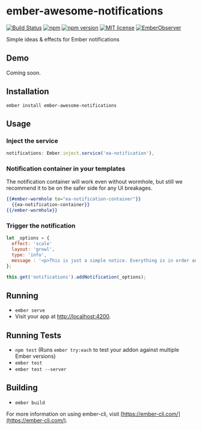 # ember-awesome-notifications

[![Build Status](https://travis-ci.org/rajasegar/ember-awesome-notifications.svg?branch=master)](https://travis-ci.org/rajasegar/ember-awesome-notifications) 
[![npm](https://img.shields.io/npm/dm/ember-awesome-notifications.svg)](https://www.npmjs.com/package/ember-awesome-notifications)
[![npm version](http://img.shields.io/npm/v/ember-awesome-notifications.svg?style=flat)](https://npmjs.org/package/ember-awesome-notifications "View this project on npm")
[![MIT license](http://img.shields.io/badge/license-MIT-brightgreen.svg)](http://opensource.org/licenses/MIT)
[![EmberObserver](http://emberobserver.com/badges/ember-awesome-notifications.svg?branch=master)](http://emberobserver.com/addons/ember-awesome-notifications)


Simple ideas & effects for Ember notifications

## Demo
Coming soon.

## Installation

```shell
ember install ember-awesome-notifications
```

## Usage

### Inject the service 
```js
notifications: Ember.inject.service('ea-notification'),
```

### Notification container in your templates
The notification container will work even without wormhole, but still we recommend it 
to be on the safer side for any UI breakages.

```hbs
{{#ember-wormhole to="ea-notification-container"}}
  {{ea-notification-container}}
{{/ember-wormhole}}
```

### Trigger the notification
```js
let _options = {
  effect: 'scale'
  layout: 'growl',
  type: 'info',
  message : '<p>This is just a simple notice. Everything is in order and this is a <a href="#">simple link</a>.</p>',
};

this.get('notifications').addNotification(_options);
```
## Running

* `ember serve`
* Visit your app at [http://localhost:4200](http://localhost:4200).

## Running Tests

* `npm test` (Runs `ember try:each` to test your addon against multiple Ember versions)
* `ember test`
* `ember test --server`

## Building

* `ember build`

For more information on using ember-cli, visit [https://ember-cli.com/](https://ember-cli.com/).
